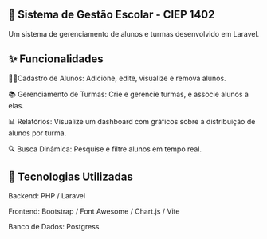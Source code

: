 ## 🏫 Sistema de Gestão Escolar - CIEP 1402
Um sistema de gerenciamento de alunos e turmas desenvolvido em Laravel.

## ✨ Funcionalidades

👨‍🎓Cadastro de Alunos: Adicione, edite, visualize e remova alunos.

📚 Gerenciamento de Turmas: Crie e gerencie turmas, e associe alunos a elas.

📊 Relatórios: Visualize um dashboard com gráficos sobre a distribuição de alunos por turma.

🔍 Busca Dinâmica: Pesquise e filtre alunos em tempo real.

## 🚀 Tecnologias Utilizadas

Backend:
PHP /
Laravel

Frontend:
Bootstrap /
Font Awesome /
Chart.js /
Vite

Banco de Dados:
Postgress

